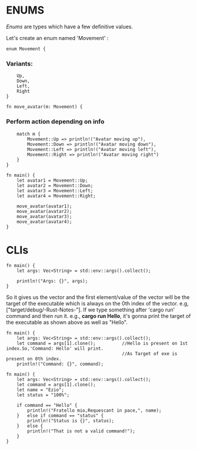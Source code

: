 # ENUMS

*Enums* are types which have a few definitive values.

Let's create an enum named 'Movement' :

    enum Movement {
### Variants:
        Up,
        Down,
        Left,
        Right
    }

    fn move_avatar(m: Movement) {
### Perform action depending on info
        match m {
            Movement::Up => println!("Avatar moving up"),
            Movement::Down => println!("Avatar moving down"),
            Movement::Left => println!("Avatar moving left"),
            Movement::Right => println!("Avatar moving right")
        }
    }

    fn main() {
        let avatar1 = Movement::Up;
        let avatar2 = Movement::Down;
        let avatar3 = Movement::Left;
        let avatar4 = Movement::Right;

        move_avatar(avatar1);
        move_avatar(avatar2);
        move_avatar(avatar3);
        move_avatar(avatar4);
    }


# CLIs

    fn main() {
        let args: Vec<String> = std::env::args().collect();

        println!("Args: {}", args);
    }

So it gives us the vector and the first element/value of the vector will be the target of the executable which is always on the 0th index of the vector. e.g, ["target/debug/-Rust-Notes-"].
If we type something after 'cargo run' command and then run it. e.g., **cargo run Hello**, it's gonna print the target of the executable as shown above as well as "Hello".

    fn main() {
        let args: Vec<String> = std::env::args().collect();
        let command = args[1].clone();          //Hello is present on 1st index.So,'Command: Hello' will print.
                                                //As Target of exe is present on 0th index.
        println!("Command: {}", command);

    fn main() {
        let args: Vec<String> = std::env::args().collect();
        let command = args[1].clone();
        let name = "Ezio";
        let status = "100%";

        if command == "Hello" {
            println!("Fratello mio,Requescant in pace,", name);
        }   else if command == "status" {
            println!("Status is {}", status);
        }   else {
            println!("That is not a valid command!");
        }
    }